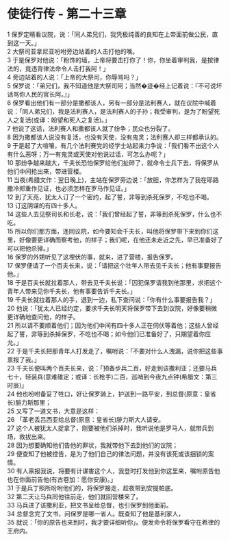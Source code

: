 # 使徒行传 - 第二十三章
  
 1 保罗定睛看议院，说：「同人弟兄们，我凭极纯善的良知在上帝面前做公民，直到这一天。」  
 2 大祭司亚拿尼亚吩咐旁边站着的人击打他的嘴。  
 3 于是保罗对他说：「粉饰的墙，上帝将要击打你了！你，你坐着审判我，是按律法的，竟违背律法命令人击打我阿！」  
 4 旁边站着的人说：「上帝的大祭司，你辱骂吗？」  
 5 保罗说：「弟兄们，我不知道他是大祭司阿；当然�迹�经上记着说：『不可说坏话骂你人民的官长阿。』」  
 6 保罗看出他们有一部分是撒都该人，另有一部分是法利赛人，就在议院中喊着说：「同人弟兄们，我是法利赛人，是法利赛人的子孙；我受审判，是为了盼望死人之复活(或译：盼望和死人之复活)。」  
 7 他说了这话，法利赛人和撒都该人就了纷争；民众也分裂了。  
 8 因为撒都该人说没有复活，也没有天使，没有鬼灵；法利赛人却三样都承认的。  
 9 于是起了大喧嚷，有几个法利赛党的经学士站起来力争说：「我们看不出这个人有什么恶呀；万一有鬼灵或天使对他说过话，可怎么办呢？」  
 10 那纷争越来越大，千夫长恐怕保罗给他们扯碎了，就命令士兵下去，将保罗从他们中间抢出来，带进营楼。  
 11 当夜(希腊文作：翌日晚上)，主站在保罗旁边说：「放胆，你怎样为了我在耶路撒冷郑重作见证，也必须怎样在罗马作见证。」  
 12 到了天亮，犹太人订了一个密约，起了誓，非等到杀死保罗，不吃也不喝。  
 13 订这阴谋的有四十多人。  
 14 这些人去见祭司长和长老，说：「我们曾经起了誓，非等到杀死保罗，什么也不吃。  
 15 所以你们那方面，连同议院，如今要知会千夫长，叫他将保罗带下来到你们这里，好像要更详确而察考他，的样子；我们呢，在他还未走近之先，早已准备好了可以把他杀掉。」  
 16 保罗的外甥听见了这埋伏的事，就来，进了营楼，报告保罗。  
 17 保罗便请了一个百夫长来，说：「请把这个壮年人带去见千夫长；他有事要报告他。」  
 18 于是百夫长就拉着那人，带去见千夫长说：「囚犯保罗请我到他那里，求把这个青年人带来见你千夫长，他有事要告诉千夫长。」  
 19 千夫长就拉着那人的手，退到一边，私下查问说：「你有什么事要报告我？」  
 20 他说：「犹太人已经约定，要求千夫长明天将保罗带下去到议院，好像要稍微更详确地查问他，的样子。  
 21 所以请不要顺着他们；因为他们中间有四十多人正在伺伏等着他；这些人曾经起了誓，非等到杀掉保罗，不吃也不喝；如今他们已准备好了，只期望着你应允。」  
 22 于是千夫长把那青年人打发走了，嘱咐说：「不要对什么人洩漏，说你把这些事禀报了我。」  
 23 千夫长便叫两个百夫长来，说：「预备步兵二百，好走到该撒利亚；还要马兵七十，轻装兵(意难碓定；或译：长枪手)二百，巡哨到今夜九点钟(希腊文：第三时辰)」  
 24 他也吩咐备妥了牲口，好让保罗骑上，护送到一路平安，到总督(原意：皇省长)腓力斯那里；  
 25 又写了一道文书，大意是这样：  
 26 「革老丢吕西亚给总督(原意：皇省长)腓力斯大人请安。  
 27 这个人被犹太人捉拿了，刚要被他们杀掉时，我听说他是罗马人，就带兵到场，救拔出来。  
 28 因为想要确知他们告他的罪状，我就带他下去到他们的议院；  
 29 便查知了他被控告，是为了他们自己的律法问题，并没有该死或该捆锁的案情。  
 30 有人禀报我说，将要有计谋害这个人，我登时打发他到你这里来，嘱咐原告他也在你面前告他(有古卷加：愿你安康)。」  
 31 于是兵丁照所吩咐他们的，将保罗接走，趁夜带到安提帕底。  
 32 第二天让马兵同他往前走，他们就回营楼来了。  
 33 马兵进了该撒利亚，把文书呈给总督，也引保罗到他面前。  
 34 总督念完了文书，问保罗是哪一省人。既查知了他是基利家人，  
 35 就说：「你的原告也来到时，我才要详细听你」。便发命令将保罗看守在希律的王府内。